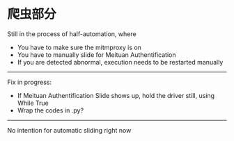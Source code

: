 # 爬虫部分
Still in the process of half-automation, where

- You have to make sure the mitmproxy is on
- You have to manually slide for Meituan Authentification
- If you are detected abnormal, execution needs to be restarted manually

-----------------------------------------------------------------------------------------------------------------------

Fix in progress:

- If Meituan Authentification Slide shows up, hold the driver still, using While True
- Wrap the codes in .py?

_____________________

No intention for automatic sliding right now

